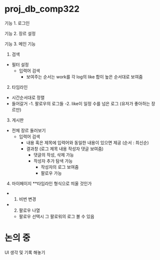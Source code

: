 # proj_db_comp322

기능 1. 로그인

기능 2. 장르 설정

기능 3. 메인 기능

1. 검색
- 필터 설정
   - 입력어 검색
      * 보여주는 순서는 work를 각 log의 like 합이 높은 순서대로 보여줌

2. 타임라인 
- 시간순서대로 정렬
- 들어갈거
   -1. 팔로우의 로그들
   -2. like이 일정 수를 넘은 로그 (유저가 좋아하는 장르만)

3. 게시판
- 전체 장르 둘러보기
   - 입력어 검색
      - 내용 혹은 제목에 입력어와 동일한 내용이 있으면 제공 (순서 : 최신순)
      - 결과창 (로그 제목 내용 작성자 댓글 보여줌)
         - 댓글의 작성, 삭제 가능
         - 작성자 추가 탐색 가능
            - 작성자의 로그 보여줌
            - 팔로우 가능
4. 마이페이지 **타임라인 형식으로 띄울 것인가
- 1. 비번 변경
- 2. 팔로우 나열
   - 팔로우 선택시 그 팔로워의 로그 볼 수 있음

# 논의 중
UI 생각 및 기록 해놓기
